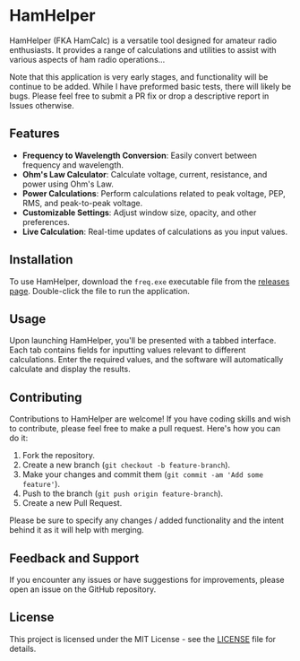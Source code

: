 # HamHelper

HamHelper (FKA HamCalc) is a versatile tool designed for amateur radio enthusiasts. It provides a range of calculations and utilities to assist with various aspects of ham radio operations...

Note that this application is very early stages, and functionality will be continue to be added. While I have preformed basic tests, there will likely be bugs. Please feel free to submit a PR fix or drop a descriptive report in Issues otherwise.

## Features

- **Frequency to Wavelength Conversion**: Easily convert between frequency and wavelength.
- **Ohm's Law Calculator**: Calculate voltage, current, resistance, and power using Ohm's Law.
- **Power Calculations**: Perform calculations related to peak voltage, PEP, RMS, and peak-to-peak voltage.
- **Customizable Settings**: Adjust window size, opacity, and other preferences.
- **Live Calculation**: Real-time updates of calculations as you input values.

## Installation

To use HamHelper, download the `freq.exe` executable file from the [releases page](https://github.com/joshpeterson1/HamCalc/releases). Double-click the file to run the application.

## Usage

Upon launching HamHelper, you'll be presented with a tabbed interface. Each tab contains fields for inputting values relevant to different calculations. Enter the required values, and the software will automatically calculate and display the results.

## Contributing

Contributions to HamHelper are welcome! If you have coding skills and wish to contribute, please feel free to make a pull request. Here's how you can do it:

1. Fork the repository.
2. Create a new branch (`git checkout -b feature-branch`).
3. Make your changes and commit them (`git commit -am 'Add some feature'`).
4. Push to the branch (`git push origin feature-branch`).
5. Create a new Pull Request.

Please be sure to specify any changes / added functionality and the intent behind it as it will help with merging.

## Feedback and Support

If you encounter any issues or have suggestions for improvements, please open an issue on the GitHub repository.

## License

This project is licensed under the MIT License - see the [LICENSE](LICENSE) file for details.